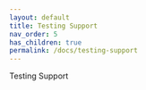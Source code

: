 ```yaml
---
layout: default
title: Testing Support
nav_order: 5
has_children: true
permalink: /docs/testing-support
---
```


Testing Support